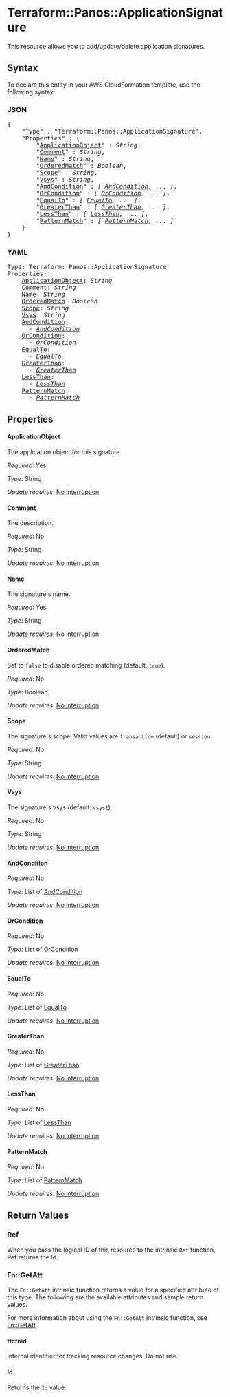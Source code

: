 # Terraform::Panos::ApplicationSignature

This resource allows you to add/update/delete application signatures.

## Syntax

To declare this entity in your AWS CloudFormation template, use the following syntax:

### JSON

<pre>
{
    "Type" : "Terraform::Panos::ApplicationSignature",
    "Properties" : {
        "<a href="#applicationobject" title="ApplicationObject">ApplicationObject</a>" : <i>String</i>,
        "<a href="#comment" title="Comment">Comment</a>" : <i>String</i>,
        "<a href="#name" title="Name">Name</a>" : <i>String</i>,
        "<a href="#orderedmatch" title="OrderedMatch">OrderedMatch</a>" : <i>Boolean</i>,
        "<a href="#scope" title="Scope">Scope</a>" : <i>String</i>,
        "<a href="#vsys" title="Vsys">Vsys</a>" : <i>String</i>,
        "<a href="#andcondition" title="AndCondition">AndCondition</a>" : <i>[ <a href="andcondition.md">AndCondition</a>, ... ]</i>,
        "<a href="#orcondition" title="OrCondition">OrCondition</a>" : <i>[ <a href="orcondition.md">OrCondition</a>, ... ]</i>,
        "<a href="#equalto" title="EqualTo">EqualTo</a>" : <i>[ <a href="equalto.md">EqualTo</a>, ... ]</i>,
        "<a href="#greaterthan" title="GreaterThan">GreaterThan</a>" : <i>[ <a href="greaterthan.md">GreaterThan</a>, ... ]</i>,
        "<a href="#lessthan" title="LessThan">LessThan</a>" : <i>[ <a href="lessthan.md">LessThan</a>, ... ]</i>,
        "<a href="#patternmatch" title="PatternMatch">PatternMatch</a>" : <i>[ <a href="patternmatch.md">PatternMatch</a>, ... ]</i>
    }
}
</pre>

### YAML

<pre>
Type: Terraform::Panos::ApplicationSignature
Properties:
    <a href="#applicationobject" title="ApplicationObject">ApplicationObject</a>: <i>String</i>
    <a href="#comment" title="Comment">Comment</a>: <i>String</i>
    <a href="#name" title="Name">Name</a>: <i>String</i>
    <a href="#orderedmatch" title="OrderedMatch">OrderedMatch</a>: <i>Boolean</i>
    <a href="#scope" title="Scope">Scope</a>: <i>String</i>
    <a href="#vsys" title="Vsys">Vsys</a>: <i>String</i>
    <a href="#andcondition" title="AndCondition">AndCondition</a>: <i>
      - <a href="andcondition.md">AndCondition</a></i>
    <a href="#orcondition" title="OrCondition">OrCondition</a>: <i>
      - <a href="orcondition.md">OrCondition</a></i>
    <a href="#equalto" title="EqualTo">EqualTo</a>: <i>
      - <a href="equalto.md">EqualTo</a></i>
    <a href="#greaterthan" title="GreaterThan">GreaterThan</a>: <i>
      - <a href="greaterthan.md">GreaterThan</a></i>
    <a href="#lessthan" title="LessThan">LessThan</a>: <i>
      - <a href="lessthan.md">LessThan</a></i>
    <a href="#patternmatch" title="PatternMatch">PatternMatch</a>: <i>
      - <a href="patternmatch.md">PatternMatch</a></i>
</pre>

## Properties

#### ApplicationObject

The applciation object for this signature.

_Required_: Yes

_Type_: String

_Update requires_: [No interruption](https://docs.aws.amazon.com/AWSCloudFormation/latest/UserGuide/using-cfn-updating-stacks-update-behaviors.html#update-no-interrupt)

#### Comment

The description.

_Required_: No

_Type_: String

_Update requires_: [No interruption](https://docs.aws.amazon.com/AWSCloudFormation/latest/UserGuide/using-cfn-updating-stacks-update-behaviors.html#update-no-interrupt)

#### Name

The signature's name.

_Required_: Yes

_Type_: String

_Update requires_: [No interruption](https://docs.aws.amazon.com/AWSCloudFormation/latest/UserGuide/using-cfn-updating-stacks-update-behaviors.html#update-no-interrupt)

#### OrderedMatch

Set to `false` to disable ordered matching
(default: `true`).

_Required_: No

_Type_: Boolean

_Update requires_: [No interruption](https://docs.aws.amazon.com/AWSCloudFormation/latest/UserGuide/using-cfn-updating-stacks-update-behaviors.html#update-no-interrupt)

#### Scope

The signature's scope.  Valid values are
`transaction` (default) or `session`.

_Required_: No

_Type_: String

_Update requires_: [No interruption](https://docs.aws.amazon.com/AWSCloudFormation/latest/UserGuide/using-cfn-updating-stacks-update-behaviors.html#update-no-interrupt)

#### Vsys

The signature's vsys (default: `vsys1`).

_Required_: No

_Type_: String

_Update requires_: [No interruption](https://docs.aws.amazon.com/AWSCloudFormation/latest/UserGuide/using-cfn-updating-stacks-update-behaviors.html#update-no-interrupt)

#### AndCondition

_Required_: No

_Type_: List of <a href="andcondition.md">AndCondition</a>

_Update requires_: [No interruption](https://docs.aws.amazon.com/AWSCloudFormation/latest/UserGuide/using-cfn-updating-stacks-update-behaviors.html#update-no-interrupt)

#### OrCondition

_Required_: No

_Type_: List of <a href="orcondition.md">OrCondition</a>

_Update requires_: [No interruption](https://docs.aws.amazon.com/AWSCloudFormation/latest/UserGuide/using-cfn-updating-stacks-update-behaviors.html#update-no-interrupt)

#### EqualTo

_Required_: No

_Type_: List of <a href="equalto.md">EqualTo</a>

_Update requires_: [No interruption](https://docs.aws.amazon.com/AWSCloudFormation/latest/UserGuide/using-cfn-updating-stacks-update-behaviors.html#update-no-interrupt)

#### GreaterThan

_Required_: No

_Type_: List of <a href="greaterthan.md">GreaterThan</a>

_Update requires_: [No interruption](https://docs.aws.amazon.com/AWSCloudFormation/latest/UserGuide/using-cfn-updating-stacks-update-behaviors.html#update-no-interrupt)

#### LessThan

_Required_: No

_Type_: List of <a href="lessthan.md">LessThan</a>

_Update requires_: [No interruption](https://docs.aws.amazon.com/AWSCloudFormation/latest/UserGuide/using-cfn-updating-stacks-update-behaviors.html#update-no-interrupt)

#### PatternMatch

_Required_: No

_Type_: List of <a href="patternmatch.md">PatternMatch</a>

_Update requires_: [No interruption](https://docs.aws.amazon.com/AWSCloudFormation/latest/UserGuide/using-cfn-updating-stacks-update-behaviors.html#update-no-interrupt)

## Return Values

### Ref

When you pass the logical ID of this resource to the intrinsic `Ref` function, Ref returns the Id.

### Fn::GetAtt

The `Fn::GetAtt` intrinsic function returns a value for a specified attribute of this type. The following are the available attributes and sample return values.

For more information about using the `Fn::GetAtt` intrinsic function, see [Fn::GetAtt](https://docs.aws.amazon.com/AWSCloudFormation/latest/UserGuide/intrinsic-function-reference-getatt.html).

#### tfcfnid

Internal identifier for tracking resource changes. Do not use.

#### Id

Returns the <code>Id</code> value.

